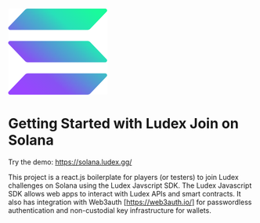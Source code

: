 ![Alt text](/public/assets/solana.svg)

# Getting Started with Ludex Join on Solana

Try the demo: https://solana.ludex.gg/

This project is a react.js boilerplate for players (or testers) to join Ludex challenges on Solana using the Ludex Javscript SDK. The Ludex Javascript SDK allows web apps to interact with Ludex APIs and smart contracts. It also has integration with Web3auth [https://web3auth.io/] for passwordless authentication and non-custodial key infrastructure for wallets.
